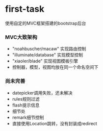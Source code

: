 # first-task
使用自定的MVC框架搭建的bootstrap后台

### MVC大致架构

- "noahbuscher/macaw" 实现路由控制
- "illuminate/database" 实现模型控制
- "xiaoler/blade" 实现视图模板引擎
- 控制器，模型，视图均放在同一个命名空间下

### 尚未完善

- datepicker调用失败，还未解决
- rules规则过滤
- flash提示信息
- 细节处
- remark细节控制
- 直接使用Location跳转，没有封装成redirect
